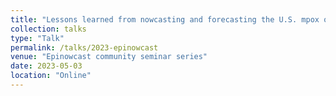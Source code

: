```yaml
---
title: "Lessons learned from nowcasting and forecasting the U.S. mpox outbreak"
collection: talks
type: "Talk"
permalink: /talks/2023-epinowcast
venue: "Epinowcast community seminar series"
date: 2023-05-03
location: "Online"
---
```


